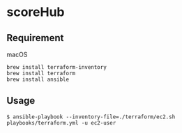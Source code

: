 # scoreHub

## Requirement

macOS
```
brew install terraform-inventory
brew install terraform
brew install ansible
```

## Usage
```
$ ansible-playbook --inventory-file=./terraform/ec2.sh playbooks/terraform.yml -u ec2-user
```
